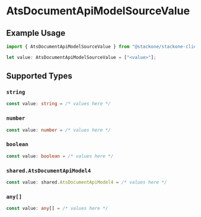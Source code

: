 # AtsDocumentApiModelSourceValue

## Example Usage

```typescript
import { AtsDocumentApiModelSourceValue } from "@stackone/stackone-client-ts/sdk/models/shared";

let value: AtsDocumentApiModelSourceValue = ["<value>"];
```

## Supported Types

### `string`

```typescript
const value: string = /* values here */
```

### `number`

```typescript
const value: number = /* values here */
```

### `boolean`

```typescript
const value: boolean = /* values here */
```

### `shared.AtsDocumentApiModel4`

```typescript
const value: shared.AtsDocumentApiModel4 = /* values here */
```

### `any[]`

```typescript
const value: any[] = /* values here */
```

